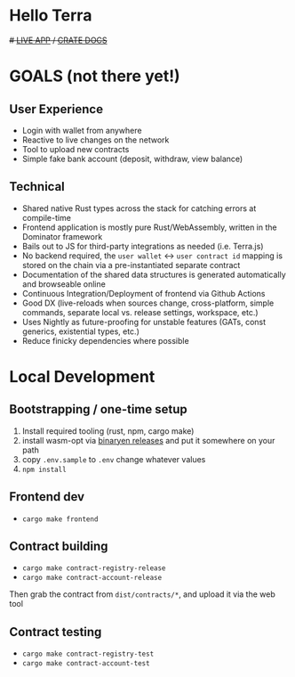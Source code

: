 # Hello Terra 

~~# [LIVE APP](http://example.com) / [CRATE DOCS](http://example.com)~~

# GOALS (not there yet!)

## User Experience
* Login with wallet from anywhere
* Reactive to live changes on the network 
* Tool to upload new contracts
* Simple fake bank account (deposit, withdraw, view balance)

## Technical
* Shared native Rust types across the stack for catching errors at compile-time
* Frontend application is mostly pure Rust/WebAssembly, written in the Dominator framework
* Bails out to JS for third-party integrations as needed (i.e. Terra.js)
* No backend required, the `user wallet` <-> `user contract id` mapping is stored on the chain via a pre-instantiated separate contract
* Documentation of the shared data structures is generated automatically and browseable online
* Continuous Integration/Deployment of frontend via Github Actions
* Good DX (live-reloads when sources change, cross-platform, simple commands, separate local vs. release settings, workspace, etc.)
* Uses Nightly as future-proofing for unstable features (GATs, const generics, existential types, etc.)
* Reduce finicky dependencies where possible

# Local Development

## Bootstrapping / one-time setup

1. Install required tooling (rust, npm, cargo make)
2. install wasm-opt via [binaryen releases](https://github.com/WebAssembly/binaryen/releases) and put it somewhere on your path
3. copy `.env.sample` to `.env` change whatever values 
4. `npm install`


## Frontend dev 

- `cargo make frontend`

## Contract building 

- `cargo make contract-registry-release`
- `cargo make contract-account-release`

Then grab the contract from `dist/contracts/*`, and upload it via the web tool

## Contract testing 

- `cargo make contract-registry-test`
- `cargo make contract-account-test`